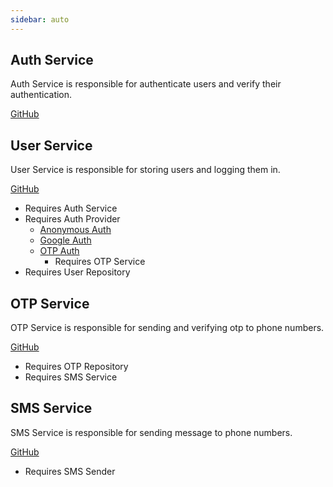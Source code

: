 ```yaml
---
sidebar: auto
---
```


## Auth Service

Auth Service is responsible for authenticate users and verify their authentication.

[GitHub](https://github.com/applicaset/auth-svc)

## User Service

User Service is responsible for storing users and logging them in.

[GitHub](https://github.com/applicaset/user-svc)

* Requires Auth Service
* Requires Auth Provider
    * [Anonymous Auth](https://github.com/applicaset/anonymous-auth)
    * [Google Auth](https://github.com/applicaset/google-auth)
    * [OTP Auth](https://github.com/applicaset/otp-auth)
        * Requires OTP Service
* Requires User Repository

## OTP Service

OTP Service is responsible for sending and verifying otp to phone numbers.

[GitHub](https://github.com/applicaset/otp-svc)

* Requires OTP Repository
* Requires SMS Service

## SMS Service

SMS Service is responsible for sending message to phone numbers.

[GitHub](https://github.com/applicaset/sms-svc)

* Requires SMS Sender
